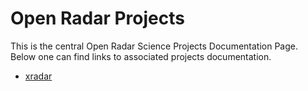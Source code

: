 # Open Radar Projects

This is the central Open Radar Science Projects Documentation Page. 
Below one can find links to associated projects documentation.

- [xradar](https://docs.openradarscience.org/projects/xradar)